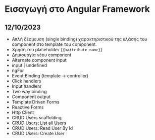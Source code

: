 # Εισαγωγή στο Angular Framework

## 12/10/2023

- Απλή δέσμευση (single binding) χαρακτηριστικού της κλάσης του component στο template του component.
- Χρήση του placeholder `{{<attribute_name}}`
- Δημιουργία νέου component
- Alternate component input
- input | undefined
- ngFor
- Event Binding (template -> controller)
- Click handlers
- Input handlers
- Two way binding
- Component output
- Template Driven Forms
- Reactive Forms
- Http Client
- CRUD Users scaffolding
- CRUD Users: List all Users
- CRUD Users: Read User By Id
- CRUD Users: Create User